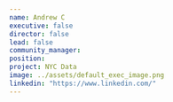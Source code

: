 ```yaml
---
name: Andrew C
executive: false
director: false
lead: false
community_manager:   
position:  
project: NYC Data
image: ../assets/default_exec_image.png
linkedin: "https://www.linkedin.com/"
---
```


